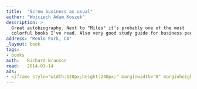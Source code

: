 ```yaml
---
title:	"Screw business as usual"
author: "Wojciech Adam Koszek"
description: >
  Great autobiography. Next to "Miles" it's probably one of the most
  colorful books I've read. Also very good study guide for business people.
address: "Menlo Park, CA"
_layout: book
tags:
- books
auth:	Richard Branson
read:	2014-03-14
ads:
- <iframe style="width:120px;height:240px;" marginwidth="0" marginheight="0" scrolling="no" frameborder="0" src="//ws-na.amazon-adsystem.com/widgets/q?ServiceVersion=20070822&OneJS=1&Operation=GetAdHtml&MarketPlace=US&source=ss&ref=ss_til&ad_type=product_link&tracking_id=wkoszek08-20&marketplace=amazon&region=US&placement=1591844347&asins=1591844347&linkId=HEB2JJESDSOV4T6X&show_border=false&link_opens_in_new_window=true&price_color=333333&title_color=C00000&bg_color=FFFFFF"></iframe>
---
```


